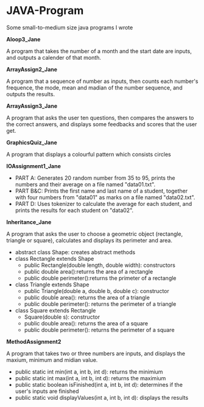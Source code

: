 # JAVA-Program
Some small-to-medium size java programs I wrote

**Aloop3_Jane**

  A program that takes the number of a month and the start date are inputs, and outputs a calender of that month.
  
**ArrayAssign2_Jane**

  A program that a sequence of number as inputs, then counts each number's frequence, the mode, mean and madian of the number sequence, and outputs the results.  
  
**ArrayAssign3_Jane**

  A program that asks the user ten questions, then compares the answers to the correct answers, and displays some feedbacks and scores that the user get. 
  
**GraphicsQuiz_Jane**

  A program that displays a colourful pattern which consists circles  
  
**IOAssignment1_Jane**

  - PART A: Generates 20 random number from 35 to 95, prints the numbers and their average on a file named "data01.txt".
  - PART B&C: Prints the first name and last name of a student, together with four numbers from "data01" as marks on a file named "data02.txt".
  - PART D: Uses tokenizer to calculate the average for each student, and prints the results for each student on "data02".
  
**Inheritance_Jane**

  A program that asks the user to choose a geometric object (rectangle, triangle or square), calculates and displays its perimeter and area.
  - abstract class Shape: creates abstract methods
  - class Rectangle extends Shape
    - public Rectangle(double length, double width): constructors
    - public double area():returns the area of a rectangle
    - public double perimeter():returns the primeter of a rectangle
  - class Triangle extends Shape
    - public Triangle(double a, double b, double c): constructor
    - public double area(): returns the area of a triangle
    - public double perimeter(): returns the perimeter of a triangle
  - class Square extends Rectangle
    - Square(double s): constructor
    - public double area(): returns the area of a square
    - public double perimeter(): returns the perimeter of a square
     
**MethodAssignment2**

  A program that takes two or three numbers are inputs, and displays the maxium, minimum and midian value.
  - public static int min(int a, int b, int d): returns the minimium
  - public static int max(int a, int b, int d): returns the maximium
  - public static boolean isFinished(int a, int b, int d): determines if the user's inputs are finished
  - public static void displayValues(int a, int b, int d): displays the results  
